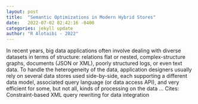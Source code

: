 ```yaml
---
layout: post
title:  "Semantic Optimizations in Modern Hybrid Stores"
date:   2022-07-02 02:42:16 -0400
categories: jekyll update
author: "R Alotaibi - 2022"
---
```

In recent years, big data applications often involve dealing with diverse datasets in terms of structure: relations flat or nested, complex-structure graphs, documents (JSON or XML), poorly structured logs, or even text data. To handle the heterogeneity of the data, application designers usually rely on several data stores used side-by-side, each supporting a different data model, associated query language (or data access API), and very efficient for some, but not all, kinds of processing on the data …
Cites: ‪Constraint-based XML query rewriting for data integration‬  